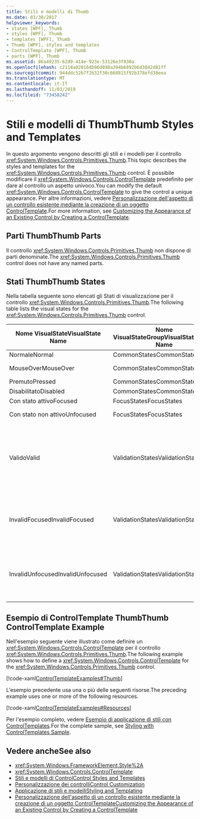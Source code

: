 ```yaml
---
title: Stili e modelli di Thumb
ms.date: 03/30/2017
helpviewer_keywords:
- states [WPF], Thumb
- styles [WPF], Thumb
- templates [WPF], Thumb
- Thumb [WPF], styles and templates
- ControlTemplate [WPF], Thumb
- parts [WPF], Thumb
ms.assetid: 86a49235-62d9-414e-923e-53126e3f930a
ms.openlocfilehash: c2114a02016db96d898a394b6892b6d3042d81ff
ms.sourcegitcommit: 944ddc52b7f2632f30c668815f92b378efd38eea
ms.translationtype: MT
ms.contentlocale: it-IT
ms.lasthandoff: 11/03/2019
ms.locfileid: "73458242"
---
```

# <a name="thumb-styles-and-templates"></a><span data-ttu-id="a1b0a-102">Stili e modelli di Thumb</span><span class="sxs-lookup"><span data-stu-id="a1b0a-102">Thumb Styles and Templates</span></span>

<span data-ttu-id="a1b0a-103">In questo argomento vengono descritti gli stili e i modelli per il controllo <xref:System.Windows.Controls.Primitives.Thumb>.</span><span class="sxs-lookup"><span data-stu-id="a1b0a-103">This topic describes the styles and templates for the <xref:System.Windows.Controls.Primitives.Thumb> control.</span></span> <span data-ttu-id="a1b0a-104">È possibile modificare il <xref:System.Windows.Controls.ControlTemplate> predefinito per dare al controllo un aspetto univoco.</span><span class="sxs-lookup"><span data-stu-id="a1b0a-104">You can modify the default <xref:System.Windows.Controls.ControlTemplate> to give the control a unique appearance.</span></span> <span data-ttu-id="a1b0a-105">Per altre informazioni, vedere [Personalizzazione dell'aspetto di un controllo esistente mediante la creazione di un oggetto ControlTemplate](customizing-the-appearance-of-an-existing-control.md).</span><span class="sxs-lookup"><span data-stu-id="a1b0a-105">For more information, see [Customizing the Appearance of an Existing Control by Creating a ControlTemplate](customizing-the-appearance-of-an-existing-control.md).</span></span>

## <a name="thumb-parts"></a><span data-ttu-id="a1b0a-106">Parti Thumb</span><span class="sxs-lookup"><span data-stu-id="a1b0a-106">Thumb Parts</span></span>

<span data-ttu-id="a1b0a-107">Il controllo <xref:System.Windows.Controls.Primitives.Thumb> non dispone di parti denominate.</span><span class="sxs-lookup"><span data-stu-id="a1b0a-107">The <xref:System.Windows.Controls.Primitives.Thumb> control does not have any named parts.</span></span>

## <a name="thumb-states"></a><span data-ttu-id="a1b0a-108">Stati Thumb</span><span class="sxs-lookup"><span data-stu-id="a1b0a-108">Thumb States</span></span>

<span data-ttu-id="a1b0a-109">Nella tabella seguente sono elencati gli Stati di visualizzazione per il controllo <xref:System.Windows.Controls.Primitives.Thumb>.</span><span class="sxs-lookup"><span data-stu-id="a1b0a-109">The following table lists the visual states for the <xref:System.Windows.Controls.Primitives.Thumb> control.</span></span>

|<span data-ttu-id="a1b0a-110">Nome VisualState</span><span class="sxs-lookup"><span data-stu-id="a1b0a-110">VisualState Name</span></span>|<span data-ttu-id="a1b0a-111">Nome VisualStateGroup</span><span class="sxs-lookup"><span data-stu-id="a1b0a-111">VisualStateGroup Name</span></span>|<span data-ttu-id="a1b0a-112">Descrizione</span><span class="sxs-lookup"><span data-stu-id="a1b0a-112">Description</span></span>|
|-|-|-|
|<span data-ttu-id="a1b0a-113">Normale</span><span class="sxs-lookup"><span data-stu-id="a1b0a-113">Normal</span></span>|<span data-ttu-id="a1b0a-114">CommonStates</span><span class="sxs-lookup"><span data-stu-id="a1b0a-114">CommonStates</span></span>|<span data-ttu-id="a1b0a-115">Lo stato predefinito.</span><span class="sxs-lookup"><span data-stu-id="a1b0a-115">The default state.</span></span>|
|<span data-ttu-id="a1b0a-116">MouseOver</span><span class="sxs-lookup"><span data-stu-id="a1b0a-116">MouseOver</span></span>|<span data-ttu-id="a1b0a-117">CommonStates</span><span class="sxs-lookup"><span data-stu-id="a1b0a-117">CommonStates</span></span>|<span data-ttu-id="a1b0a-118">Il puntatore del mouse è posizionato sul controllo.</span><span class="sxs-lookup"><span data-stu-id="a1b0a-118">The mouse pointer is positioned over the control.</span></span>|
|<span data-ttu-id="a1b0a-119">Premuto</span><span class="sxs-lookup"><span data-stu-id="a1b0a-119">Pressed</span></span>|<span data-ttu-id="a1b0a-120">CommonStates</span><span class="sxs-lookup"><span data-stu-id="a1b0a-120">CommonStates</span></span>|<span data-ttu-id="a1b0a-121">Il controllo è premuto.</span><span class="sxs-lookup"><span data-stu-id="a1b0a-121">The control is pressed.</span></span>|
|<span data-ttu-id="a1b0a-122">Disabilitato</span><span class="sxs-lookup"><span data-stu-id="a1b0a-122">Disabled</span></span>|<span data-ttu-id="a1b0a-123">CommonStates</span><span class="sxs-lookup"><span data-stu-id="a1b0a-123">CommonStates</span></span>|<span data-ttu-id="a1b0a-124">Il controllo è disabilitato.</span><span class="sxs-lookup"><span data-stu-id="a1b0a-124">The control is disabled.</span></span>|
|<span data-ttu-id="a1b0a-125">Con stato attivo</span><span class="sxs-lookup"><span data-stu-id="a1b0a-125">Focused</span></span>|<span data-ttu-id="a1b0a-126">FocusStates</span><span class="sxs-lookup"><span data-stu-id="a1b0a-126">FocusStates</span></span>|<span data-ttu-id="a1b0a-127">Il controllo ha lo stato attivo.</span><span class="sxs-lookup"><span data-stu-id="a1b0a-127">The control has focus.</span></span>|
|<span data-ttu-id="a1b0a-128">Con stato non attivo</span><span class="sxs-lookup"><span data-stu-id="a1b0a-128">Unfocused</span></span>|<span data-ttu-id="a1b0a-129">FocusStates</span><span class="sxs-lookup"><span data-stu-id="a1b0a-129">FocusStates</span></span>|<span data-ttu-id="a1b0a-130">Il controllo non ha lo stato attivo.</span><span class="sxs-lookup"><span data-stu-id="a1b0a-130">The control does not have focus.</span></span>|
|<span data-ttu-id="a1b0a-131">Valido</span><span class="sxs-lookup"><span data-stu-id="a1b0a-131">Valid</span></span>|<span data-ttu-id="a1b0a-132">ValidationStates</span><span class="sxs-lookup"><span data-stu-id="a1b0a-132">ValidationStates</span></span>|<span data-ttu-id="a1b0a-133">Il controllo Usa la classe <xref:System.Windows.Controls.Validation> e la proprietà <xref:System.Windows.Controls.Validation.HasError%2A?displayProperty=nameWithType> associata è `false`.</span><span class="sxs-lookup"><span data-stu-id="a1b0a-133">The control uses the <xref:System.Windows.Controls.Validation> class and the <xref:System.Windows.Controls.Validation.HasError%2A?displayProperty=nameWithType> attached property is `false`.</span></span>|
|<span data-ttu-id="a1b0a-134">InvalidFocused</span><span class="sxs-lookup"><span data-stu-id="a1b0a-134">InvalidFocused</span></span>|<span data-ttu-id="a1b0a-135">ValidationStates</span><span class="sxs-lookup"><span data-stu-id="a1b0a-135">ValidationStates</span></span>|<span data-ttu-id="a1b0a-136">Il <xref:System.Windows.Controls.Validation.HasError%2A?displayProperty=nameWithType> proprietà associata è `true` il controllo ha lo stato attivo.</span><span class="sxs-lookup"><span data-stu-id="a1b0a-136">The <xref:System.Windows.Controls.Validation.HasError%2A?displayProperty=nameWithType> attached property is `true` has the control has focus.</span></span>|
|<span data-ttu-id="a1b0a-137">InvalidUnfocused</span><span class="sxs-lookup"><span data-stu-id="a1b0a-137">InvalidUnfocused</span></span>|<span data-ttu-id="a1b0a-138">ValidationStates</span><span class="sxs-lookup"><span data-stu-id="a1b0a-138">ValidationStates</span></span>|<span data-ttu-id="a1b0a-139">Il <xref:System.Windows.Controls.Validation.HasError%2A?displayProperty=nameWithType> proprietà associata è `true` ha il controllo non ha lo stato attivo.</span><span class="sxs-lookup"><span data-stu-id="a1b0a-139">The <xref:System.Windows.Controls.Validation.HasError%2A?displayProperty=nameWithType> attached property is `true` has the control does not have focus.</span></span>|

## <a name="thumb-controltemplate-example"></a><span data-ttu-id="a1b0a-140">Esempio di ControlTemplate Thumb</span><span class="sxs-lookup"><span data-stu-id="a1b0a-140">Thumb ControlTemplate Example</span></span>

<span data-ttu-id="a1b0a-141">Nell'esempio seguente viene illustrato come definire un <xref:System.Windows.Controls.ControlTemplate> per il controllo <xref:System.Windows.Controls.Primitives.Thumb>.</span><span class="sxs-lookup"><span data-stu-id="a1b0a-141">The following example shows how to define a <xref:System.Windows.Controls.ControlTemplate> for the <xref:System.Windows.Controls.Primitives.Thumb> control.</span></span>

[!code-xaml[ControlTemplateExamples#Thumb](~/samples/snippets/csharp/VS_Snippets_Wpf/ControlTemplateExamples/CS/resources/slider.xaml#thumb)]

<span data-ttu-id="a1b0a-142">L'esempio precedente usa una o più delle seguenti risorse.</span><span class="sxs-lookup"><span data-stu-id="a1b0a-142">The preceding example uses one or more of the following resources.</span></span>

[!code-xaml[ControlTemplateExamples#Resources](~/samples/snippets/csharp/VS_Snippets_Wpf/ControlTemplateExamples/CS/resources/shared.xaml#resources)]

<span data-ttu-id="a1b0a-143">Per l'esempio completo, vedere [Esempio di applicazione di stili con ControlTemplates](https://github.com/Microsoft/WPF-Samples/tree/master/Styles%20&%20Templates/IntroToStylingAndTemplating).</span><span class="sxs-lookup"><span data-stu-id="a1b0a-143">For the complete sample, see [Styling with ControlTemplates Sample](https://github.com/Microsoft/WPF-Samples/tree/master/Styles%20&%20Templates/IntroToStylingAndTemplating).</span></span>

## <a name="see-also"></a><span data-ttu-id="a1b0a-144">Vedere anche</span><span class="sxs-lookup"><span data-stu-id="a1b0a-144">See also</span></span>

- <xref:System.Windows.FrameworkElement.Style%2A>
- <xref:System.Windows.Controls.ControlTemplate>
- [<span data-ttu-id="a1b0a-145">Stili e modelli di Control</span><span class="sxs-lookup"><span data-stu-id="a1b0a-145">Control Styles and Templates</span></span>](control-styles-and-templates.md)
- [<span data-ttu-id="a1b0a-146">Personalizzazione dei controlli</span><span class="sxs-lookup"><span data-stu-id="a1b0a-146">Control Customization</span></span>](control-customization.md)
- [<span data-ttu-id="a1b0a-147">Applicazione di stili e modelli</span><span class="sxs-lookup"><span data-stu-id="a1b0a-147">Styling and Templating</span></span>](../../../desktop-wpf/fundamentals/styles-templates-overview.md)
- [<span data-ttu-id="a1b0a-148">Personalizzazione dell'aspetto di un controllo esistente mediante la creazione di un oggetto ControlTemplate</span><span class="sxs-lookup"><span data-stu-id="a1b0a-148">Customizing the Appearance of an Existing Control by Creating a ControlTemplate</span></span>](customizing-the-appearance-of-an-existing-control.md)
